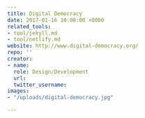 ```yaml
---
title: Digital Democracy
date: 2017-01-16 10:00:00 +0000
related_tools:
- tool/jekyll.md
- tool/netlify.md
website: http://www.digital-democracy.org/
repo: ''
creator:
- name: 
  role: Design/Development
  url: 
  twitter_username: 
images:
- "/uploads/digital-democracy.jpg"

---
```

